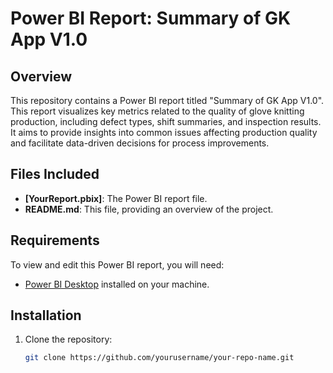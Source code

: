 # Power BI Report: Summary of GK App V1.0

## Overview

This repository contains a Power BI report titled "Summary of GK App V1.0".  This report visualizes key metrics related to the quality of glove knitting production, including defect types, shift summaries, and inspection results. It aims to provide insights into common issues affecting production quality and facilitate data-driven decisions for process improvements.
## Files Included

- **[YourReport.pbix]**: The Power BI report file.
- **README.md**: This file, providing an overview of the project.

## Requirements

To view and edit this Power BI report, you will need:
- [Power BI Desktop](https://powerbi.microsoft.com/desktop/) installed on your machine.
  
## Installation

1. Clone the repository:
   ```bash
   git clone https://github.com/yourusername/your-repo-name.git
